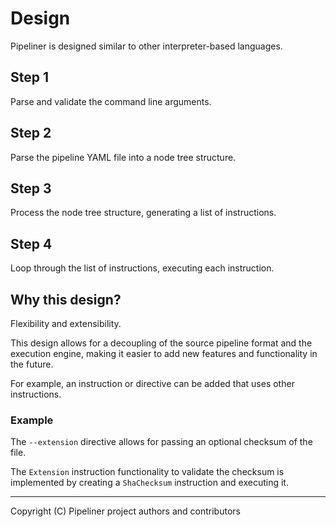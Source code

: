 # Design

Pipeliner is designed similar to other interpreter-based languages.

## Step 1

Parse and validate the command line arguments.

## Step 2

Parse the pipeline YAML file into a node tree structure.

## Step 3

Process the node tree structure, generating a list of instructions.

## Step 4

Loop through the list of instructions, executing each instruction.

## Why this design?

Flexibility and extensibility.

This design allows for a decoupling of the source pipeline format and the execution engine, making it easier to add new features and functionality in the future.

For example, an instruction or directive can be added that uses other instructions.

### Example

The `--extension` directive allows for passing an optional checksum of the file.

The `Extension` instruction functionality to validate the checksum is implemented by creating a `ShaChecksum` instruction and executing it.

---

Copyright (C) Pipeliner project authors and contributors